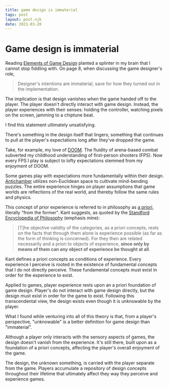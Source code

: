 ```yaml
---
title: game design is immaterial
tags: post
layout: post.njk
date: 2021-03-20
---
```


# Game design is immaterial

Reading [Elements of Game Design](https://mitpress.mit.edu/books/elements-game-design) planted a splinter in my brain that I cannot stop fiddling with. On page 8, when discussing the game designer's role,

> Designer's intentions are immaterial, save for how they turned out in the implementation.

The implication is that design vanishes when the game handed off to the player. The player doesn't directly interact with game design. Instead, the player experiences with their senses: holding the controller, watching pixels on the screen, jamming to a chiptune beat.

I find this statement ultimately unsatisfying.

There's something in the design itself that lingers; something that continues to pull at the player's expectations long after they've dropped the game.

Take, for example, my love of [DOOM](https://store.steampowered.com/app/379720/DOOM/). The fluidity of arena-based combat subverted my childhood understanding of first-person shooters (FPS). Now every FPS I play is subject to lofty expectations stemmed from my enjoyment of DOOM.

Some games play with expectations more fundamentally within their design. [Antichamber](https://store.steampowered.com/app/219890/Antichamber/) utilizes non-Euclidean space to cultivate mind-bending puzzles. The entire experience hinges on player assumptions that game worlds are reflections of the real world, and thereby follow the same rules and physics.

This concept of prior experience is referred to in philosophy as [a priori](https://en.wikipedia.org/wiki/A_priori_and_a_posteriori), literally "from the former". Kant suggests, as quoted by the [Standford Encyclopedia of Philosophy](https://plato.stanford.edu/entries/kant/#TraDed) (emphasis mine):

> [T]he objective validity of the categories, as a priori concepts, rests on the facts that through them alone is experience possible (as far as the form of thinking is concerned). For they then are related necessarily and a priori to objects of experience, **since only by means of them can any object of experience be thought at all**.

Kant defines a priori concepts as conditions of experience. Every experience I perceive is rooted in the existence of fundamental concepts that I do not directly perceive. These fundamental concepts must exist in order for the experience to exist.

Applied to games, player experience rests upon an a priori foundation of game design. Player's do not interact with game design directly, but the design must exist in order for the game to exist. Following this transcendental view, the design exists even though it is unknowable by the player.

What I found while venturing into all of this theory is that, from a player's perspective, "unknowable" is a better definition for game design than "immaterial".

Although a player only interacts with the sensory aspects of games, the design doesn't vanish from the experience. It's still there, built upon as a foundation of a priori concepts, affecting the player's overall enjoyment of the game.

The design, the unknown something, is carried with the player separate from the game. Players accumulate a repository of design concepts throughout their lifetime that ultimately affect they way they perceive and experience games.
